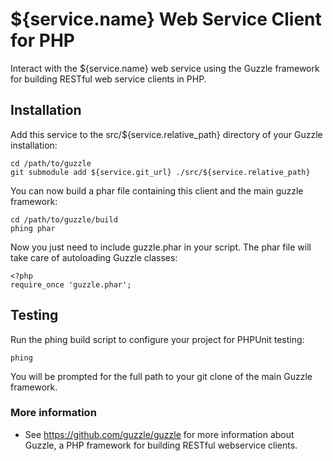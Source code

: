 ${service.name} Web Service Client for PHP
==========================================

Interact with the ${service.name} web service using the Guzzle framework for
building RESTful web service clients in PHP.

## Installation

Add this service to the src/${service.relative_path} directory of your Guzzle
installation:

    cd /path/to/guzzle
    git submodule add ${service.git_url} ./src/${service.relative_path}

You can now build a phar file containing this client and the main guzzle framework:

    cd /path/to/guzzle/build
    phing phar

Now you just need to include guzzle.phar in your script.  The phar file
will take care of autoloading Guzzle classes:

    <?php
    require_once 'guzzle.phar';

## Testing

Run the phing build script to configure your project for PHPUnit testing:

    phing

You will be prompted for the full path to your git clone of the main Guzzle
framework.

### More information

- See https://github.com/guzzle/guzzle for more information about Guzzle, a PHP framework for building RESTful webservice clients.